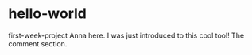 # hello-world
first-week-project
Anna here. I was just introduced to this cool tool! The comment section. 
